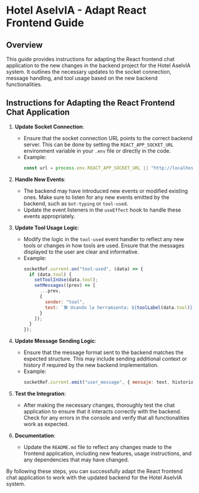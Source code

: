 # Hotel AselvIA - Adapt React Frontend Guide

## Overview

This guide provides instructions for adapting the React frontend chat application to the new changes in the backend project for the Hotel AselvIA system. It outlines the necessary updates to the socket connection, message handling, and tool usage based on the new backend functionalities.

## Instructions for Adapting the React Frontend Chat Application

1. **Update Socket Connection**:
   - Ensure that the socket connection URL points to the correct backend server. This can be done by setting the `REACT_APP_SOCKET_URL` environment variable in your `.env` file or directly in the code.
   - Example: 
     ```javascript
     const url = process.env.REACT_APP_SOCKET_URL || "http://localhost:8000";
     ```

2. **Handle New Events**:
   - The backend may have introduced new events or modified existing ones. Make sure to listen for any new events emitted by the backend, such as `bot-typing` or `tool-used`.
   - Update the event listeners in the `useEffect` hook to handle these events appropriately.

3. **Update Tool Usage Logic**:
   - Modify the logic in the `tool-used` event handler to reflect any new tools or changes in how tools are used. Ensure that the messages displayed to the user are clear and informative.
   - Example:
     ```javascript
     socketRef.current.on("tool-used", (data) => {
       if (data.tool) {
         setToolInUse(data.tool);
         setMessages((prev) => [
           ...prev,
           {
             sender: "tool",
             text: `🛠️ Usando la herramienta: ${toolLabel(data.tool)}...`
           }
         ]);
       }
     });
     ```

4. **Update Message Sending Logic**:
   - Ensure that the message format sent to the backend matches the expected structure. This may include sending additional context or history if required by the new backend implementation.
   - Example:
     ```javascript
     socketRef.current.emit("user_message", { mensaje: text, historial });
     ```

5. **Test the Integration**:
   - After making the necessary changes, thoroughly test the chat application to ensure that it interacts correctly with the backend. Check for any errors in the console and verify that all functionalities work as expected.

6. **Documentation**:
   - Update the `README.md` file to reflect any changes made to the frontend application, including new features, usage instructions, and any dependencies that may have changed.

By following these steps, you can successfully adapt the React frontend chat application to work with the updated backend for the Hotel AselvIA system.
